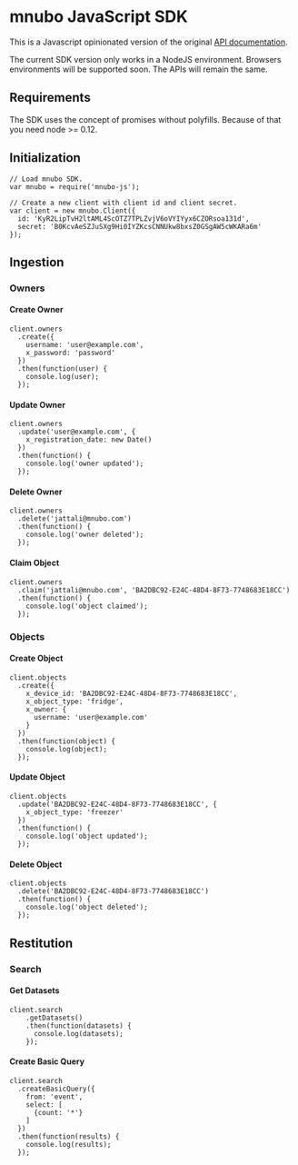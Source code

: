 # mnubo JavaScript SDK

This is a Javascript opinionated version of the original [API documentation](https://sop.mtl.mnubo.com/apps/doc/?i=t).

The current SDK version only works in a NodeJS environment. Browsers environments will be supported soon. The APIs will remain the same.

## Requirements

The SDK uses the concept of promises without polyfills. Because of that you need node >= 0.12.

## Initialization

    // Load mnubo SDK.
    var mnubo = require('mnubo-js');

    // Create a new client with client id and client secret.
    var client = new mnubo.Client({
      id: 'KyR2LipTvH2ltAML4ScOTZ7TPLZvjV6oVYIYyx6CZORsoa131d',
      secret: 'B0KcvAeSZJuSXg9Hi0IYZKcsCNNUkw8bxsZ0GSgAW5cWKARa6m'
    });

## Ingestion

### Owners

#### Create Owner

    client.owners
      .create({
        username: 'user@example.com',
        x_password: 'password'
      })
      .then(function(user) {
        console.log(user);
      });

#### Update Owner

    client.owners
      .update('user@example.com', {
        x_registration_date: new Date()
      })
      .then(function() {
        console.log('owner updated');
      });

#### Delete Owner

    client.owners
      .delete('jattali@mnubo.com')
      .then(function() {
        console.log('owner deleted');
      });

#### Claim Object

    client.owners
      .claim('jattali@mnubo.com', 'BA2DBC92-E24C-48D4-8F73-7748683E18CC')
      .then(function() {
        console.log('object claimed');
      });

### Objects

#### Create Object

    client.objects
      .create({
        x_device_id: 'BA2DBC92-E24C-48D4-8F73-7748683E18CC',
        x_object_type: 'fridge',
        x_owner: {
          username: 'user@example.com'
        }
      })
      .then(function(object) {
        console.log(object);
      });

#### Update Object

    client.objects
      .update('BA2DBC92-E24C-48D4-8F73-7748683E18CC', {
        x_object_type: 'freezer'
      })
      .then(function() {
        console.log('object updated');
      });

#### Delete Object

    client.objects
      .delete('BA2DBC92-E24C-48D4-8F73-7748683E18CC')
      .then(function() {
        console.log('object deleted');
      });

## Restitution

### Search

#### Get Datasets

    client.search
        .getDatasets()
        .then(function(datasets) {
          console.log(datasets);
        });

#### Create Basic Query

    client.search
      .createBasicQuery({
        from: 'event',
        select: [
          {count: '*'}
        ]
      })
      .then(function(results) {
        console.log(results);
      });
